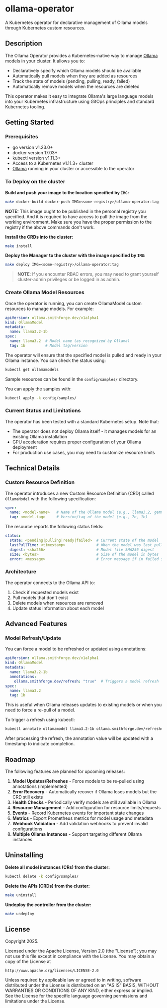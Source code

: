 # ollama-operator

A Kubernetes operator for declarative management of Ollama models through Kubernetes custom resources.

## Description

The Ollama Operator provides a Kubernetes-native way to manage [Ollama](https://ollama.com/) models in your cluster. It allows you to:

- Declaratively specify which Ollama models should be available
- Automatically pull models when they are added as resources
- Track the state of models (pending, pulling, ready, failed)
- Automatically remove models when the resources are deleted

This operator makes it easy to integrate Ollama's large language models into your Kubernetes infrastructure using GitOps principles and standard Kubernetes tooling.

## Getting Started

### Prerequisites
- go version v1.23.0+
- docker version 17.03+
- kubectl version v1.11.3+
- Access to a Kubernetes v1.11.3+ cluster
- [Ollama](https://ollama.com/) running in your cluster or accessible to the operator

### To Deploy on the cluster
**Build and push your image to the location specified by `IMG`:**

```sh
make docker-build docker-push IMG=<some-registry>/ollama-operator:tag
```

**NOTE:** This image ought to be published in the personal registry you specified.
And it is required to have access to pull the image from the working environment.
Make sure you have the proper permission to the registry if the above commands don't work.

**Install the CRDs into the cluster:**

```sh
make install
```

**Deploy the Manager to the cluster with the image specified by `IMG`:**

```sh
make deploy IMG=<some-registry>/ollama-operator:tag
```

> **NOTE**: If you encounter RBAC errors, you may need to grant yourself cluster-admin
privileges or be logged in as admin.

### Create Ollama Model Resources

Once the operator is running, you can create OllamaModel custom resources to manage models. For example:

```yaml
apiVersion: ollama.smithforge.dev/v1alpha1
kind: OllamaModel
metadata:
  name: llama3.2-1b
spec:
  name: llama3.2  # Model name (as recognized by Ollama)
  tag: 1b         # Model tag/version
```

The operator will ensure that the specified model is pulled and ready in your Ollama instance. You can check the status using:

```sh
kubectl get ollamamodels
```

Sample resources can be found in the `config/samples/` directory.

You can apply the samples with:

```sh
kubectl apply -k config/samples/
```

### Current Status and Limitations

The operator has been tested with a standard Kubernetes setup. Note that:

- The operator does not deploy Ollama itself - it manages models for an existing Ollama installation
- GPU acceleration requires proper configuration of your Ollama deployment
- For production use cases, you may need to customize resource limits

## Technical Details

### Custom Resource Definition

The operator introduces a new Custom Resource Definition (CRD) called `OllamaModel` with the following specification:

```yaml
spec:
  name: <model-name>   # Name of the Ollama model (e.g., llama3.2, gemma3)
  tag: <model-tag>     # Version/tag of the model (e.g., 7b, 1b)
```

The resource reports the following status fields:

```yaml
status:
  state: <pending|pulling|ready|failed>  # Current state of the model
  lastPullTime: <timestamp>              # When the model was last pulled
  digest: <sha256>                       # Model file SHA256 digest
  size: <bytes>                          # Size of the model in bytes
  error: <message>                       # Error message if in failed state
```

### Architecture

The operator connects to the Ollama API to:
1. Check if requested models exist
2. Pull models that don't exist
3. Delete models when resources are removed
4. Update status information about each model

## Advanced Features

### Model Refresh/Update

You can force a model to be refreshed or updated using annotations:

```yaml
apiVersion: ollama.smithforge.dev/v1alpha1
kind: OllamaModel
metadata:
  name: llama3.2-1b
  annotations:
    ollama.smithforge.dev/refresh: "true"  # Triggers a model refresh
spec:
  name: llama3.2
  tag: 1b
```

This is useful when Ollama releases updates to existing models or when you need to force a re-pull of a model.

To trigger a refresh using kubectl:

```sh
kubectl annotate ollamamodel llama3.2-1b ollama.smithforge.dev/refresh=true --overwrite
```

After processing the refresh, the annotation value will be updated with a timestamp to indicate completion.

## Roadmap

The following features are planned for upcoming releases:

1. **Model Updates/Refreshes** - Force models to be re-pulled using annotations (implemented)
2. **Error Recovery** - Automatically recover if Ollama loses models but the CRD still exists
3. **Health Checks** - Periodically verify models are still available in Ollama
4. **Resource Management** - Add configuration for resource limits/requests
5. **Events** - Record Kubernetes events for important state changes
6. **Metrics** - Export Prometheus metrics for model usage and metadata
7. **Webhook Validation** - Add validation webhooks to prevent invalid configurations
8. **Multiple Ollama Instances** - Support targeting different Ollama instances

## Uninstalling

**Delete all model instances (CRs) from the cluster:**

```sh
kubectl delete -k config/samples/
```

**Delete the APIs (CRDs) from the cluster:**

```sh
make uninstall
```

**Undeploy the controller from the cluster:**

```sh
make undeploy
```

## License

Copyright 2025.

Licensed under the Apache License, Version 2.0 (the "License");
you may not use this file except in compliance with the License.
You may obtain a copy of the License at

    http://www.apache.org/licenses/LICENSE-2.0

Unless required by applicable law or agreed to in writing, software
distributed under the License is distributed on an "AS IS" BASIS,
WITHOUT WARRANTIES OR CONDITIONS OF ANY KIND, either express or implied.
See the License for the specific language governing permissions and
limitations under the License.

